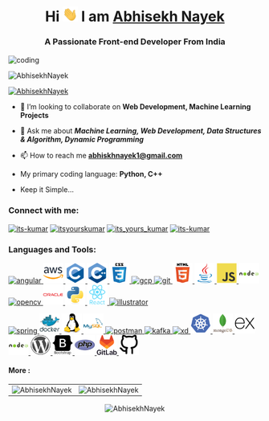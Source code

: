 <h1 align="center">Hi <img src="https://raw.githubusercontent.com/ABSphreak/ABSphreak/master/gifs/Hi.gif" width="30px"> I am <a href="https://github.com/AbhisekhNayek">Abhisekh Nayek</a></h1>
<h3 align="center"> A Passionate Front-end Developer From India</h3>
<img align="center" alt="coding" height="400" width="660" src="https://media.tenor.com/rePDfDWO3XoAAAAd/hacking.gif">


<p align="left"> <img src="https://komarev.com/ghpvc/?username=abhisekhnayek&label=Profile%20views&color=0e75b6&style=flat" alt="AbhisekhNayek" /> </p>

<p align="left"> <a href="https://github.com/ryo-ma/github-profile-trophy"><img src="https://github-profile-trophy.vercel.app/?username=nayekabhishek1" alt="AbhisekhNayek" /></a> </p>

- 👯 I’m looking to collaborate on **Web Development, Machine Learning Projects**

- 💬 Ask me about ***Machine Learning, Web Development, Data Structures & Algorithm, Dynamic Programming***

- 📫 How to reach me **abhiskhnayek1@gmail.com**

- My primary coding language: **Python, C++**

- Keep it Simple...

<h3 align="left">Connect with me:</h3>
<p align="left">
<a href="https://www.linkedin.com/in/abhisekhnayek1755/" target="blank"><img align="center" src="https://raw.githubusercontent.com/rahuldkjain/github-profile-readme-generator/6253936f99716cd30c07055d5d10e9332af37171/src/images/icons/Social/linked-in-alt.svg" alt="its-kumar" height="30" width="40" /></a>
<a href="#" target="blank"><img align="center" src="https://raw.githubusercontent.com/rahuldkjain/github-profile-readme-generator/6253936f99716cd30c07055d5d10e9332af37171/src/images/icons/Social/facebook.svg" alt="itsyourskumar" height="30" width="40" /></a>
<a href="#" target="blank"><img align="center" src="https://raw.githubusercontent.com/rahuldkjain/github-profile-readme-generator/6253936f99716cd30c07055d5d10e9332af37171/src/images/icons/Social/instagram.svg" alt="its_yours_kumar" height="30" width="40" /></a>
<!-- <a href="https://www.youtube.com/channel/" target="blank"><img align="center" src="https://raw.githubusercontent.com/rahuldkjain/github-profile-readme-generator/6253936f99716cd30c07055d5d10e9332af37171/src/images/icons/Social/youtube.svg" alt="uc0uwr_zmywvic7kpvq10mhw" height="30" width="40" /></a> -->
<!-- <a href="https://www.hackerrank.com/" target="blank"><img align="center" src="https://raw.githubusercontent.com/rahuldkjain/github-profile-readme-generator/6253936f99716cd30c07055d5d10e9332af37171/src/images/icons/Social/hackerrank.svg" alt="kumarshanu1009" height="30" width="40" /></a> -->
<a href="https://leetcode.com/Abhisekh15/" target="blank"><img align="center" src="https://raw.githubusercontent.com/rahuldkjain/github-profile-readme-generator/6253936f99716cd30c07055d5d10e9332af37171/src/images/icons/Social/leet-code.svg" alt="its-kumar" height="30" width="40" /></a>
</p>

<h3 align="left">Languages and Tools:</h3>
<p align="left"> 
  <a href="https://angular.io" target="_blank" rel="noreferrer"> <img src="https://angular.io/assets/images/logos/angular/angular.svg" alt="angular" width="40" height="40"/> </a> 
  <a href="https://aws.amazon.com" target="_blank" rel="noreferrer"> <img src="https://raw.githubusercontent.com/devicons/devicon/master/icons/amazonwebservices/amazonwebservices-original-wordmark.svg" alt="aws" width="40" height="40"/> </a> <a href="https://www.cprogramming.com/" target="_blank" rel="noreferrer"> <img src="https://raw.githubusercontent.com/devicons/devicon/master/icons/c/c-original.svg" alt="c" width="40" height="40"/> </a> <a href="https://www.w3schools.com/cpp/" target="_blank" rel="noreferrer"> <img src="https://raw.githubusercontent.com/devicons/devicon/master/icons/cplusplus/cplusplus-original.svg" alt="cplusplus" width="40" height="40"/> </a> <a href="https://www.w3schools.com/css/" target="_blank" rel="noreferrer"> <img src="https://raw.githubusercontent.com/devicons/devicon/master/icons/css3/css3-original-wordmark.svg" alt="css3" width="40" height="40"/> </a> <a href="https://cloud.google.com" target="_blank" rel="noreferrer"> <img src="https://www.vectorlogo.zone/logos/google_cloud/google_cloud-icon.svg" alt="gcp" width="40" height="40"/> </a> <a href="https://git-scm.com/" target="_blank" rel="noreferrer"> <img src="https://www.vectorlogo.zone/logos/git-scm/git-scm-icon.svg" alt="git" width="40" height="40"/> </a> <a href="https://www.w3.org/html/" target="_blank" rel="noreferrer"> <img src="https://raw.githubusercontent.com/devicons/devicon/master/icons/html5/html5-original-wordmark.svg" alt="html5" width="40" height="40"/> </a> <a href="https://www.java.com" target="_blank" rel="noreferrer"> <img src="https://raw.githubusercontent.com/devicons/devicon/master/icons/java/java-original.svg" alt="java" width="40" height="40"/> </a> <a href="https://developer.mozilla.org/en-US/docs/Web/JavaScript" target="_blank" rel="noreferrer"> <img src="https://raw.githubusercontent.com/devicons/devicon/master/icons/javascript/javascript-original.svg" alt="javascript" width="40" height="40"/> </a> <a href="https://nodejs.org" target="_blank" rel="noreferrer"> <img src="https://raw.githubusercontent.com/devicons/devicon/master/icons/nodejs/nodejs-original-wordmark.svg" alt="nodejs" width="40" height="40"/> </a> <a href="https://opencv.org/" target="_blank" rel="noreferrer"> <img src="https://www.vectorlogo.zone/logos/opencv/opencv-icon.svg" alt="opencv" width="40" height="40"/> </a> <a href="https://www.oracle.com/" target="_blank" rel="noreferrer"> <img src="https://raw.githubusercontent.com/devicons/devicon/master/icons/oracle/oracle-original.svg" alt="oracle" width="40" height="40"/> </a> <a href="https://www.python.org" target="_blank" rel="noreferrer"> <img src="https://raw.githubusercontent.com/devicons/devicon/master/icons/python/python-original.svg" alt="python" width="40" height="40"/> </a> <a href="https://reactjs.org/" target="_blank" rel="noreferrer"> <img src="https://raw.githubusercontent.com/devicons/devicon/master/icons/react/react-original-wordmark.svg" alt="react" width="40" height="40"/> </a> </a> <a href="https://www.adobe.com/in/products/illustrator.html" target="_blank" rel="noreferrer"> <img src="https://www.vectorlogo.zone/logos/adobe_illustrator/adobe_illustrator-icon.svg" alt="illustrator" width="40" height="40"/> </a>
<p align="left">  <a href="https://spring.io/projects/spring-boot" target="_blank"> <img src="https://www.vectorlogo.zone/logos/springio/springio-icon.svg" alt="spring" width="40" height="40"/> </a>  </a> <a href="https://www.docker.com/" target="_blank"> <img src="https://raw.githubusercontent.com/devicons/devicon/master/icons/docker/docker-original-wordmark.svg" alt="docker" width="40" height="40"/> </a>  <a href="https://www.linux.org/" target="_blank"> <img src="https://raw.githubusercontent.com/devicons/devicon/master/icons/linux/linux-original.svg" alt="linux" width="40" height="40"/> </a> <a href="https://www.mysql.com/" target="_blank"> <img src="https://raw.githubusercontent.com/devicons/devicon/master/icons/mysql/mysql-original-wordmark.svg" alt="mysql" width="40" height="40"/> </a>  <a href="https://postman.com" target="_blank"> <img src="https://www.vectorlogo.zone/logos/getpostman/getpostman-icon.svg" alt="postman" width="40" height="40"/> </a> <a href="https://kafka.apache.org/" target="_blank"> <img src="https://www.vectorlogo.zone/logos/apache_kafka/apache_kafka-icon.svg" alt="kafka" width="40" height="40"/> </a> <a href="https://www.adobe.com/products/xd.html" target="_blank" rel="noreferrer"> <img src="https://cdn.worldvectorlogo.com/logos/adobe-xd.svg" alt="xd" width="40" height="40"/> </a>
</a> 
<a href="https://kubernetes.io/" target="_blank" rel="noreferrer">
  <img src="https://raw.githubusercontent.com/devicons/devicon/master/icons/kubernetes/kubernetes-plain.svg" alt="Kubernetes" width="40" height="40"/>
</a>


<a href="https://www.mongodb.com/" target="_blank" rel="noreferrer">
  <img src="https://raw.githubusercontent.com/devicons/devicon/master/icons/mongodb/mongodb-original-wordmark.svg" alt="MongoDB" width="40" height="40"/>
</a>
<a href="https://expressjs.com/" target="_blank" rel="noreferrer">
  <img src="https://raw.githubusercontent.com/devicons/devicon/master/icons/express/express-original.svg" alt="Express.js" width="40" height="40"/>
</a>
<a href="https://nodejs.org/" target="_blank" rel="noreferrer">
  <img src="https://raw.githubusercontent.com/devicons/devicon/master/icons/nodejs/nodejs-original-wordmark.svg" alt="Node.js" width="40" height="40"/>
</a>
<a href="https://wordpress.org/" target="_blank" rel="noreferrer">
  <img src="https://raw.githubusercontent.com/devicons/devicon/master/icons/wordpress/wordpress-plain.svg" alt="WordPress" width="40" height="40"/>
</a>
<a href="https://getbootstrap.com/" target="_blank" rel="noreferrer">
  <img src="https://raw.githubusercontent.com/devicons/devicon/master/icons/bootstrap/bootstrap-plain-wordmark.svg" alt="Bootstrap" width="40" height="40"/>
</a>
<a href="https://www.php.net/" target="_blank" rel="noreferrer">
  <img src="https://raw.githubusercontent.com/devicons/devicon/master/icons/php/php-original.svg" alt="PHP" width="40" height="40"/>
</a>
<a href="https://gitlab.com/" target="_blank" rel="noreferrer">
  <img src="https://raw.githubusercontent.com/devicons/devicon/master/icons/gitlab/gitlab-original-wordmark.svg" alt="GitLab" width="40" height="40"/>
</a>
</a>
<a href="https://github.com/" target="_blank" rel="noreferrer">
  <img src="https://raw.githubusercontent.com/feathericons/feather/master/icons/github.svg" alt="GitHub" width="40" height="40"/>
</a>
<br>
<h4>More :</h4>
<table>
  <tr>
    <td><img src="https://github-readme-stats.vercel.app/api?username=AbhisekhNayek&show_icons=true&theme=dark&locale=en" alt="AbhisekhNayek" /></td>
    <td><img src="https://github-readme-stats.vercel.app/api/top-langs?username=AbhisekhNayek&show_icons=true&theme=dark&locale=en&layout=compact" alt="AbhisekhNayek" /></td>
  </tr>
</table>

<div align="center">
<p><img align="center" src="https://github-readme-streak-stats.herokuapp.com/?user=AbhisekhNayek&theme=dark" alt="AbhisekhNayek" /></p>
  </div>
